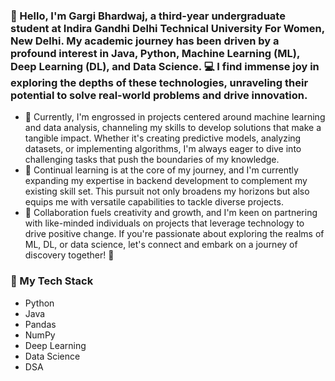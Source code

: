 ### 👋 Hello, I'm Gargi Bhardwaj, a third-year undergraduate student at Indira Gandhi Delhi Technical University For Women, New Delhi. My academic journey has been driven by a profound interest in Java, Python, Machine Learning (ML), Deep Learning (DL), and Data Science. 💻 I find immense joy in exploring the depths of these technologies, unraveling their potential to solve real-world problems and drive innovation.

- 🔭 Currently, I'm engrossed in projects centered around machine learning and data analysis, channeling my skills to develop solutions that make a tangible impact. Whether it's creating predictive models, analyzing datasets, or implementing algorithms, I'm always eager to dive into challenging tasks that push the boundaries of my knowledge.
- 🌱 Continual learning is at the core of my journey, and I'm currently expanding my expertise in backend development to complement my existing skill set. This pursuit not only broadens my horizons but also equips me with versatile capabilities to tackle diverse projects.
- 👯 Collaboration fuels creativity and growth, and I'm keen on partnering with like-minded individuals on projects that leverage technology to drive positive change. If you're passionate about exploring the realms of ML, DL, or data science, let's connect and embark on a journey of discovery together! 🚀
### 🧰 My Tech Stack
- Python
- Java
- Pandas
- NumPy
- Deep Learning
- Data Science
- DSA
